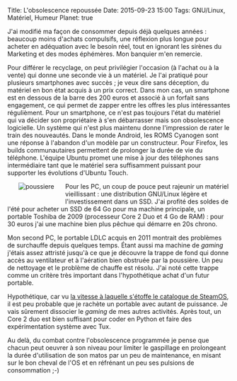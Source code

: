 Title: L'obsolescence repoussée 
Date: 2015-09-23 15:00
Tags: GNU/Linux, Matériel, Humeur
Planet: true

J'ai modifié ma façon de consommer depuis déjà quelques années : beaucoup moins
d'achats compulsifs, une réflexion plus longue pour acheter en adéquation avec
le besoin réel, tout  en ignorant les sirènes du Marketing et des modes
éphémères. Mon banquier m'en remercie. 

Pour différer le recyclage, on peut privilégier l'occasion (à l'achat ou à la
vente) qui donne une seconde vie à un matériel. Je l'ai pratiqué pour plusieurs
smartphones avec succès ; je veux dire sans déception, du matériel en bon état
acquis à un prix correct. Dans mon cas, un smartphone est en dessous de la
barre des 200 euros et associé à un forfait sans engagement, ce qui permet de
zapper entre les offres les plus intéressantes régulièment. Pour un smartphone,
ce n'est pas toujours l'état du matériel qui va décider son propriétaire à s'en
débarrasser mais son obsolescence logicielle. Un système qui n'est plus
maintenu donne l'impression de rater le train des nouveautés. Dans le monde
Android, les ROMS Cyanogen sont une réponse à l'abandon d'un modèle par un
constructeur. Pour Firefox, les builds communautaires permettent de prolonger
la durée de vie du téléphone. L'équipe Ubuntu promet une mise à jour des
téléphones sans intermédiaire tant que le matériel sera suffisamment puissant
pour supporter les évolutions d'Ubuntu Touch.

<img src="images/2015/poussiere.jpg" alt="poussiere" style="float:left; margin:
0px 25px 20px 25px;"/> Pour les PC, un coup de pouce peut rajeunir un matériel
vieillissant : une distribution GNU/Linux légère et l'investissement dans un
SSD. J'ai profité des soldes de l'été pour acheter un SSD de 64 Go pour ma
machine principale, un portable Toshiba de 2009 (processeur Core 2 Duo et 4 Go
de RAM) : pour 30 euros j'ai une machine bien plus pêchue qui démarre en 20s
chrono.

Mon second PC, le portable LDLC acquis en 2011 montrait des problèmes de
surchauffe depuis quelques temps. Étant aussi ma machine de *gaming* j'étais
assez attristé jusqu'à ce que je découvre la trappe de fond qui donne accès au
ventilateur et à l'aération bien obstruée par la poussière.  Un peu de
nettoyage et le problème de chauffe est résolu. J'ai noté cette trappe comme un
critère très important dans l'hypothétique achat d'un futur portable.

Hypothétique, car vu [la vitesse à laquelle s'étoffe le catalogue de
SteamOS](http://www.numerama.com/magazine/34248-steam-passe-la-barre-des-1500-jeux-video-sous-linux.html),
il est peu probable que je rachète un portable avec autant de puissance. Je
vais sûrement dissocier le *gaming* de mes autres activités. Après tout, un
Core 2 duo est bien suffisant pour coder en Python et faire des expérimentation
système avec Tux.

Au delà, du combat contre l'obsolescence programmée je pense que chacun peut
oeuvrer à son niveau pour limiter le gaspillage en prolongeant la durée
d'utilisation de son matos par un peu de maintenance, en misant sur le bon
cheval de l'OS et en réfrénant un peu ses pulsions de consommation ;-)


